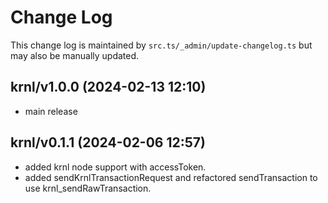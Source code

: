 Change Log
==========

This change log is maintained by `src.ts/_admin/update-changelog.ts` but may also be manually updated.

krnl/v1.0.0 (2024-02-13 12:10)
---------------------------------
  - main release 

krnl/v0.1.1 (2024-02-06 12:57)
---------------------------------
  - added krnl node support with accessToken.
  - added sendKrnlTransactionRequest and refactored sendTransaction to use krnl_sendRawTransaction.